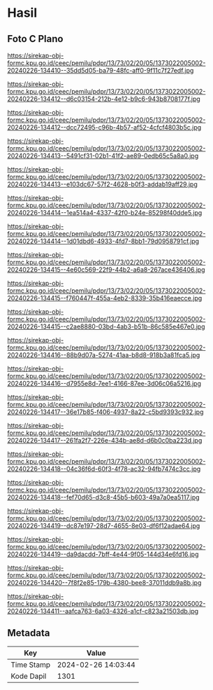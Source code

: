 # Hasil

## Foto C Plano

https://sirekap-obj-formc.kpu.go.id/ceec/pemilu/pdpr/13/73/02/20/05/1373022005002-20240226-134410--35dd5d05-ba79-48fc-aff0-9f11c7f27edf.jpg

https://sirekap-obj-formc.kpu.go.id/ceec/pemilu/pdpr/13/73/02/20/05/1373022005002-20240226-134412--d6c03154-212b-4e12-b9c6-943b8708177f.jpg

https://sirekap-obj-formc.kpu.go.id/ceec/pemilu/pdpr/13/73/02/20/05/1373022005002-20240226-134412--dcc72495-c96b-4b57-af52-4cfcf4803b5c.jpg

https://sirekap-obj-formc.kpu.go.id/ceec/pemilu/pdpr/13/73/02/20/05/1373022005002-20240226-134413--5491cf31-02b1-41f2-ae89-0edb65c5a8a0.jpg

https://sirekap-obj-formc.kpu.go.id/ceec/pemilu/pdpr/13/73/02/20/05/1373022005002-20240226-134413--e103dc67-57f2-4628-b0f3-addab19aff29.jpg

https://sirekap-obj-formc.kpu.go.id/ceec/pemilu/pdpr/13/73/02/20/05/1373022005002-20240226-134414--1ea514a4-4337-42f0-b24e-85298f40dde5.jpg

https://sirekap-obj-formc.kpu.go.id/ceec/pemilu/pdpr/13/73/02/20/05/1373022005002-20240226-134414--1d01dbd6-4933-4fd7-8bb1-79d0958791cf.jpg

https://sirekap-obj-formc.kpu.go.id/ceec/pemilu/pdpr/13/73/02/20/05/1373022005002-20240226-134415--4e60c569-22f9-44b2-a6a8-267ace436406.jpg

https://sirekap-obj-formc.kpu.go.id/ceec/pemilu/pdpr/13/73/02/20/05/1373022005002-20240226-134415--f760447f-455a-4eb2-8339-35b416eaecce.jpg

https://sirekap-obj-formc.kpu.go.id/ceec/pemilu/pdpr/13/73/02/20/05/1373022005002-20240226-134415--c2ae8880-03bd-4ab3-b51b-86c585e467e0.jpg

https://sirekap-obj-formc.kpu.go.id/ceec/pemilu/pdpr/13/73/02/20/05/1373022005002-20240226-134416--88b9d07a-5274-41aa-b8d8-918b3a81fca5.jpg

https://sirekap-obj-formc.kpu.go.id/ceec/pemilu/pdpr/13/73/02/20/05/1373022005002-20240226-134416--d7955e8d-7ee1-4166-87ee-3d06c06a5216.jpg

https://sirekap-obj-formc.kpu.go.id/ceec/pemilu/pdpr/13/73/02/20/05/1373022005002-20240226-134417--36e17b85-f406-4937-8a22-c5bd9393c932.jpg

https://sirekap-obj-formc.kpu.go.id/ceec/pemilu/pdpr/13/73/02/20/05/1373022005002-20240226-134417--261fa2f7-226e-434b-ae8d-d6b0c0ba223d.jpg

https://sirekap-obj-formc.kpu.go.id/ceec/pemilu/pdpr/13/73/02/20/05/1373022005002-20240226-134418--04c36f6d-60f3-4f78-ac32-94fb7474c3cc.jpg

https://sirekap-obj-formc.kpu.go.id/ceec/pemilu/pdpr/13/73/02/20/05/1373022005002-20240226-134418--fef70d65-d3c8-45b5-b603-49a7a0ea5117.jpg

https://sirekap-obj-formc.kpu.go.id/ceec/pemilu/pdpr/13/73/02/20/05/1373022005002-20240226-134419--dc87e197-28d7-4655-8e03-df6f12adae64.jpg

https://sirekap-obj-formc.kpu.go.id/ceec/pemilu/pdpr/13/73/02/20/05/1373022005002-20240226-134419--da9dacdd-7bff-4e44-9f05-144d34e6fd16.jpg

https://sirekap-obj-formc.kpu.go.id/ceec/pemilu/pdpr/13/73/02/20/05/1373022005002-20240226-134420--7f8f2e85-179b-4380-bee8-37011ddb9a8b.jpg

https://sirekap-obj-formc.kpu.go.id/ceec/pemilu/pdpr/13/73/02/20/05/1373022005002-20240226-134411--aafca763-6a03-4326-a1cf-c823a21503db.jpg


## Metadata

| Key        | Value               |
| ---------- | ------------------- |
| Time Stamp | 2024-02-26 14:03:44 |
| Kode Dapil | 1301                |



